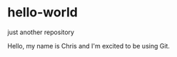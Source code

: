 # hello-world
just another repository 



Hello, my name is Chris and I'm excited to be using Git.


